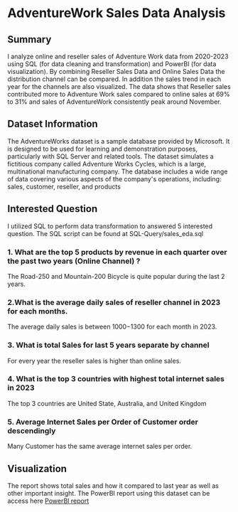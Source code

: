 # AdventureWork Sales Data Analysis

## Summary
I analyze online and reseller sales of Adventure Work data from 2020-2023 using SQL (for data cleaning and transformation) and PowerBI (for data visualization). By combining Reseller Sales Data and Online Sales Data the distribution channel can be compared. In addition the sales trend in each year for the channels are also visualized. The data shows that Reseller sales contributed more to Adventure Work sales compared to online sales at 69% to 31% and sales of AdventureWork consistently peak around November.  
## Dataset Information
The AdventureWorks dataset is a sample database provided by Microsoft. It is designed to be used for learning and demonstration purposes, particularly with SQL Server and related tools. The dataset simulates a fictitious company called Adventure Works Cycles, which is a large, multinational manufacturing company. The database includes a wide range of data covering various aspects of the company's operations, including: sales, customer, reseller, and products
## Interested Question
I utilized SQL to perform data transformation to answered 5 interested question. The SQL script can be found at SQL-Query/sales_eda.sql
### 1. What are the top 5 products by revenue in each quarter over the past two years (Online Channel) ?
The Road-250 and Mountain-200 Bicycle is quite popular during the last 2 years. 
### 2.What is the average daily sales of reseller channel in 2023 for each months.  
The average daily sales is between $1000-$1300 for each month in 2023.
### 3. What is total Sales for last 5 years separate by channel  
For every year the reseller sales is higher than online sales.
### 4. What is the top 3 countries with highest total internet sales in 2023
The top 3 countries are United State, Australia, and United Kingdom
### 5. Average Internet Sales per Order of Customer order descendingly
Many Customer has the same average internet sales per order.
## Visualization
The report shows total sales and how it compared to last year as well as other important insight.
The PowerBI report using this dataset can be access here [PowerBI report](https://app.powerbi.com/view?r=eyJrIjoiYTQ0Y2U2ZTgtMGZmMy00N2UxLWFiNDEtMzAyNGIwZWI1MDA3IiwidCI6IjI3MWQ1ZTdiLTEzNTAtNGI5Ni1hYjg0LTUyZGJkYTRjZjQwYyIsImMiOjEwfQ%3D%3D)
